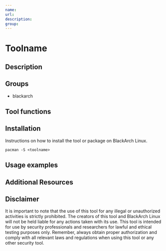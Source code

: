 ```yaml
---
name: 
url: 
description: 
group: 
---
```


# Toolname

## Description


## Groups
- blackarch

## Tool functions

## Installation
Instructions on how to install the tool or package on BlackArch Linux.

```
pacman -S <toolname>
```

## Usage examples


## Additional Resources


## Disclaimer
It is important to note that the use of this tool for any illegal or unauthorized activities is strictly prohibited. The creators of this tool and BlackArch Linux will not be held liable for any actions taken with its use. This tool is intended for use by security professionals and researchers for lawful and ethical testing purposes only. Remember, always obtain proper authorization and comply with all relevant laws and regulations when using this tool or any other security tool.
